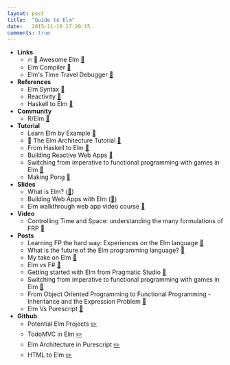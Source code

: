 ```yaml
---
layout: post
title:  "Guide to Elm"
date:   2015-11-10 17:20:15
comments: true
---
```


- **Links**
    - :fire: :raised_hands: Awesome Elm [:link:](https://github.com/isRuslan/awesome-elm)
    - Elm Compiler [:link:](https://github.com/elm-lang/elm-compiler)
    - Elm's Time Travel Debugger [:link:](http://debug.elm-lang.org/)
- **References**
    - Elm Syntax [:link:](http://elm-lang.org/docs/syntax)
    - Reactivity [:link:](http://elm-lang.org/guide/reactivity)
    - Haskell to Elm [:link:](https://github.com/eeue56/haskell-to-elm)
- **Community**
    - R/Elm [:link:](https://www.reddit.com/r/elm)
- **Tutorial**
    - Learn Elm by Example [:link:](http://elm-by-example.org/toc.html)
    - :raised_hands: The Elm Architecture Tutorial [:link:](https://github.com/evancz/elm-architecture-tutorial)
    - From Haskell to Elm [:link:](https://github.com/eeue56/haskell-to-elm)
    - Building Reactive Web Apps [:link:](https://pragmaticstudio.com/elm)
    - Switching from imperative to functional programming with games in Elm [:link:](https://github.com/Dobiasd/articles/blob/master/switching_from_imperative_to_functional_programming_with_games_in_Elm.md)
    - Making Pong [:link:](http://elm-lang.org/blog/making-pong)
- **Slides**
    - What is Elm? ([:floppy_disk:](https://speakerdeck.com/jinjor/lets-learn-elm))
    - Building Web Apps with Elm ([:floppy_disk:](https://speakerdeck.com/jivagoalves/building-web-apps-in-elm))
    - Elm walkthrough web app video course [:link:](https://github.com/evancz/start-app)
- **Video**
    - Controlling Time and Space: understanding the many formulations of FRP [:microphone:](https://www.youtube.com/watch?v=Agu6jipKfYw)
- **Posts**
    - Learning FP the hard way: Experiences on the Elm language [:link:](https://gist.github.com/ohanhi/0d3d83cf3f0d7bbea9db)
    - What is the future of the Elm programming language? [:link:](https://www.quora.com/What-do-you-think-is-the-future-of-the-Elm-programming-language)
    - My take on Elm [:link:](http://theburningmonk.com/2014/07/elm-functional-reactive-dreams-missile-command/)
    - Elm vs F# [:link:](http://theburningmonk.com/2014/07/contrasting-f-and-elms-record-types/)
    - Getting started with Elm from Pragmatic Studio [:link:](https://pragmaticstudio.com/blog/2014/12/19/getting-started-with-elm)
    - Switching from imperative to functional programming with games in Elm [:link:](https://github.com/Dobiasd/articles/blob/master/switching_from_imperative_to_functional_programming_with_games_in_Elm.md)
    - From Object Oriented Programming to Functional Programming - Inheritance and the Expression Problem [:link:](https://github.com/Dobiasd/articles/blob/master/from_oop_to_fp_-_inheritance_and_the_expression_problem.md)
    - Elm Vs Purescript [:page_facing_up:](http://www.parsonsmatt.org/programming/2015/10/03/elm_vs_purescript.html)
- **Github**
    - Potential Elm Projects [:pencil2:](https://github.com/elm-lang/projects)
    - TodoMVC in Elm [:pencil2:](https://github.com/evancz/elm-todomvc/)
    - Elm Architecture in Purescript [:pencil2:](https://github.com/parsonsmatt/purs-architecture-tutorial)
    - HTML to Elm [:pencil2:](https://github.com/mbylstra/html-to-elm)
